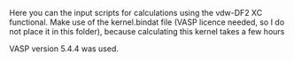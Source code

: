 Here you can the input scripts for calculations using the vdw-DF2 XC functional.
Make use of the kernel.bindat file (VASP licence needed, so I do not place it in this folder), because calculating this kernel takes a few hours

VASP version 5.4.4 was used.

